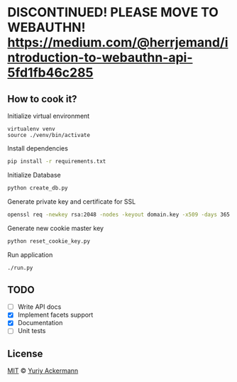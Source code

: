 DISCONTINUED! PLEASE MOVE TO WEBAUTHN! https://medium.com/@herrjemand/introduction-to-webauthn-api-5fd1fb46c285
===

## How to cook it?

Initialize virtual environment

```
virtualenv venv
source ./venv/bin/activate
```

Install dependencies

```bash
pip install -r requirements.txt
```

Initialize Database

```bash
python create_db.py
```

Generate private key and certificate for SSL

```bash
openssl req -newkey rsa:2048 -nodes -keyout domain.key -x509 -days 365 -out domain.crt
```

Generate new cookie master key

```bash
python reset_cookie_key.py
```

Run application

```bash
./run.py
```

## TODO

 - [ ] Write API docs
 - [x] Implement facets support
 - [x] Documentation
 - [ ] Unit tests

## License

[MIT](https://github.com/herrjemand/U2F-Flask-Demo/blob/master/LICENSE.md) © [Yuriy Ackermann](https://jeman.de/)
